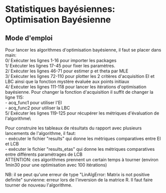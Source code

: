 # Statistiques bayésiennes: Optimisation Bayésienne #

## Mode d'emploi ##

Pour lancer les algorithmes d'optimisation bayésienne, il faut se placer dans main:\
  0/ Exécuter les lignes 1-16 pour importer les packages\
  1/ Exécuter les lignes 17-45 pour fixer les paramètres.\
  2/ Exécuter les lignes 46-71 pour estimer p et theta par MLE\
  3/ Exécuter les lignes 72-110 pour plotter les 2 critères d'acquisition EI et LBC ainsi que la fonction mystère évaluée aux points initiaux\
  4/ Exécuter les lignes 111-118 pour lancer les itérations d'optimisation bayésienne.
      Pour changer la fonction d'acquisition il suffit de changer la ligne 115:\
      - acq_func1 pour utiliser l'EI\
      - acq_func2 pour utiliser la LBC\
  5/ Exécuter les lignes 119-125 pour récupérer les métriques d'évaluation de l'algorithme\
  
  Pour construire les tableaux de résultats du rapport avec plusieurs lancements de l'algorithme, il faut:\
    - exécuter le fichier "results" qui donne les métriques comparatives entre EI et LCB\
    - exécuter le fichier "results_etas" qui donne les métriques comparatives entre différents paramétrages de LCB\
    ATTENTION: ces algorithmes prennent un certain temps à tourner (environ 1min30 pour une optimisation avec 100 itérations)
    
NB: il se peut qu'une erreur de type "LinAlgError: Matrix is not positive definite" survienne: erreur lors de l'inversion de la matrice R. Il faut faire tourner de nouveau l'algorithme.
